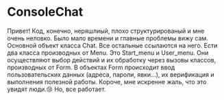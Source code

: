# ConsoleChat
Привет! Код, конечно, неряшлиый, плохо структурированый и мне очень неловко.
Было мало времени и главные проблемы вижу сам.
Основной объект класса Chat. Все остальные ссылаются на него.
Ести два класса производных от Menu. Это Start_menu и User_menu. Они осуществляют
выбор действий и их обработку через вызовы классов, производных от Form.
В объектах Form происходит ввод пользовательских данных (адреса, пароли, явки...),
их верификация и выполнения полезной работы.
Короче, мне искренне жаль, что это увидят люди.😢
Но, все работает.
